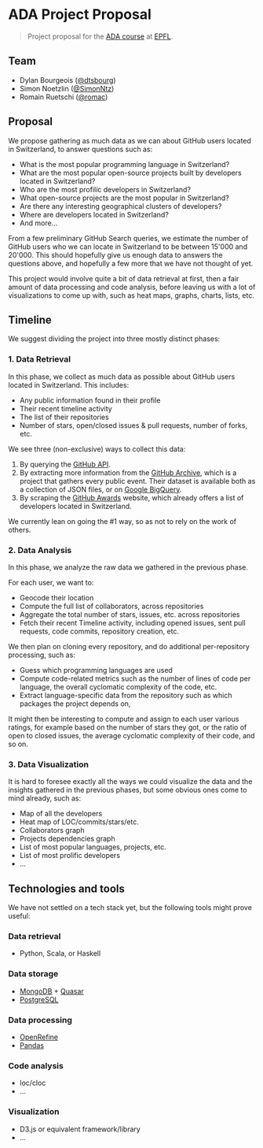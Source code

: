 # ADA Project Proposal

> Project proposal for the [ADA course](http://ada.epfl.ch/) at [EPFL](http://epfl.ch).

## Team

- Dylan Bourgeois ([@dtsbourg](https://github.com/dtsbourg))
- Simon Noetzlin ([@SimonNtz](https://github.com/SimonNtz))
- Romain Ruetschi ([@romac](https://github.com/romac))

## Proposal

We propose gathering as much data as we can about GitHub users located in Switzerland, to answer questions such as:

- What is the most popular programming language in Switzerland?
- What are the most popular open-source projects built by developers located in Switzerland?
- Who are the most profilic developers in Switzerland?
- What open-source projects are the most popular in Switzerland?
- Are there any interesting geographical clusters of developers?
- Where are developers located in Switzerland?
- And more…

From a few preliminary GitHub Search queries, we estimate the number of GitHub users who we can locate in Switzerland to be between 15'000 and 20'000. This should hopefully give us enough data to answers the questions above, and hopefully a few more that we have not thought of yet.

This project would involve quite a bit of data retrieval at first, then a fair amount of data processing and code analysis, before leaving us with a lot of visualizations to come up with, such as heat maps, graphs, charts, lists, etc.

## Timeline

We suggest dividing the project into three mostly distinct phases:

### 1. Data Retrieval

In this phase, we collect as much data as possible about GitHub users located in Switzerland. This includes:

- Any public information found in their profile
- Their recent timeline activity
- The list of their repositories
- Number of stars, open/closed issues & pull requests, number of forks, etc.

We see three (non-exclusive) ways to collect this data:

1. By querying the [GitHub API](https://developer.github.com/v3/).
2. By extracting more information from the [GitHub Archive](https://www.githubarchive.org/), which is a project that gathers every public event. Their dataset is available both as a collection of JSON files, or on [Google BigQuery](https://developers.google.com/bigquery/).
3. By scraping the [GitHub Awards](http://github-awards.com/) website, which already offers a list of developers located in Switzerland.

We currently lean on going the #1 way, so as not to rely on the work of others.

### 2. Data Analysis

In this phase, we analyze the raw data we gathered in the previous phase.

For each user, we want to:

- Geocode their location
- Compute the full list of collaborators, across repositories
- Aggregate the total number of stars, issues, etc. across repositories
- Fetch their recent Timeline activity, including opened issues, sent pull requests, code commits, repository creation, etc.

We then plan on cloning every repository, and do additional per-repository processing, such as:

- Guess which programming languages are used
- Compute code-related metrics such as the number of lines of code per language, the overall cyclomatic complexity of the code, etc.
- Extract language-specific data from the repository such as which packages the project depends on, 

It might then be interesting to compute and assign to each user various ratings, for example based on the number of stars they got, or the ratio of open to closed issues, the average cyclomatic complexity of their code, and so on.

### 3. Data Visualization

It is hard to foresee exactly all the ways we could visualize the data and the insights gathered in the previous phases, but some obvious ones come to mind already, such as:

- Map of all the developers
- Heat map of LOC/commits/stars/etc.
- Collaborators graph
- Projects dependencies graph
- List of most popular languages, projects, etc.
- List of most prolific developers
- …

## Technologies and tools

We have not settled on a tech stack yet, but the following tools might prove useful:

### Data retrieval

- Python, Scala, or Haskell

### Data storage

- [MongoDB](https://www.mongodb.com/) + [Quasar](http://quasar-analytics.org/)
- [PostgreSQL](https://www.postgresql.org/)

### Data processing

- [OpenRefine](http://openrefine.org/)
- [Pandas](http://pandas.pydata.org/)

### Code analysis

- loc/cloc
- …

### Visualization

- D3.js or equivalent framework/library
- …
